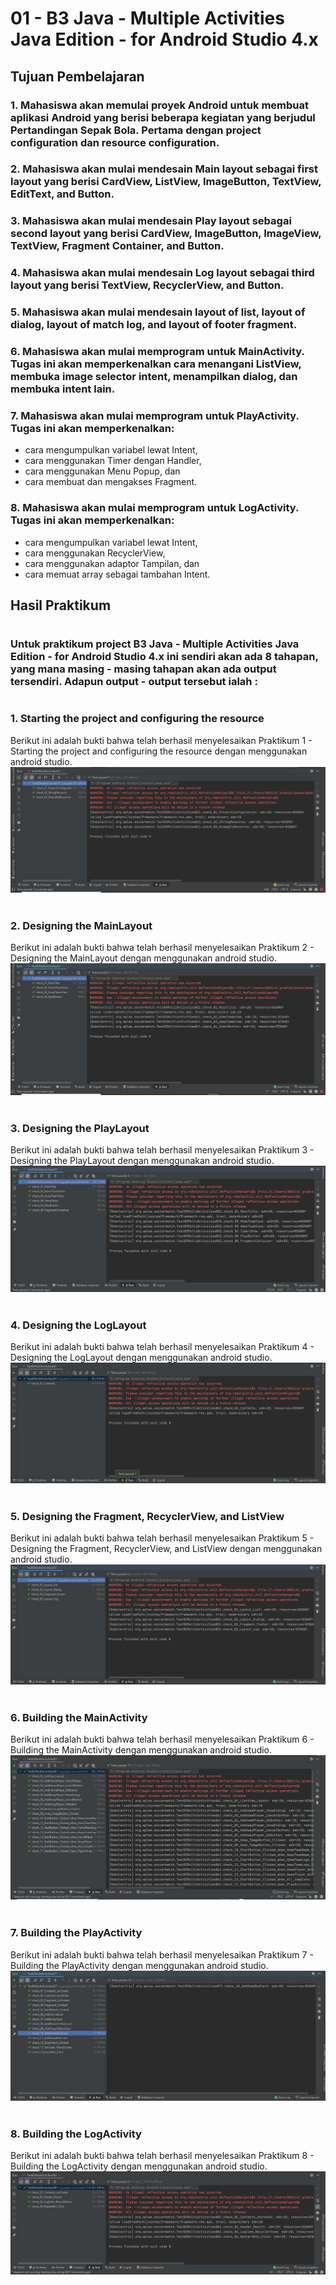 # 01 - B3 Java - Multiple Activities Java Edition - for Android Studio 4.x

## Tujuan Pembelajaran

### 1. Mahasiswa akan memulai proyek Android untuk membuat aplikasi Android yang berisi beberapa kegiatan yang berjudul Pertandingan Sepak Bola. Pertama dengan project configuration dan resource configuration.
### 2. Mahasiswa akan mulai mendesain Main layout sebagai first layout yang berisi CardView, ListView, ImageButton, TextView, EditText, and Button.
### 3. Mahasiswa akan mulai mendesain Play layout sebagai second layout yang berisi CardView, ImageButton, ImageView, TextView, Fragment Container, and Button.
### 4. Mahasiswa akan mulai mendesain Log layout sebagai third layout yang berisi TextView, RecyclerView, and Button.
### 5. Mahasiswa akan mulai mendesain layout of list, layout of dialog, layout of match log, and layout of footer fragment.
### 6. Mahasiswa akan mulai memprogram untuk MainActivity. Tugas ini akan memperkenalkan cara menangani ListView, membuka image selector intent, menampilkan dialog, dan membuka intent lain.
### 7. Mahasiswa akan mulai memprogram untuk PlayActivity. Tugas ini akan memperkenalkan:
- cara mengumpulkan variabel lewat Intent,
- cara menggunakan Timer dengan Handler,
- cara menggunakan Menu Popup, dan
- cara membuat dan mengakses Fragment.
### 8. Mahasiswa akan mulai memprogram untuk LogActivity. Tugas ini akan memperkenalkan: 
- cara mengumpulkan variabel lewat Intent,
- cara menggunakan RecyclerView,
- cara menggunakan adaptor Tampilan, dan
- cara memuat array sebagai tambahan Intent.

## Hasil Praktikum

#

###    Untuk praktikum project B3 Java - Multiple Activities Java Edition - for Android Studio 4.x ini sendiri akan ada 8 tahapan, yang mana masing - masing tahapan akan ada output tersendiri. Adapun output - output tersebut ialah :
#

### 1. Starting the project and configuring the resource
Berikut ini adalah bukti bahwa telah berhasil menyelesaikan Praktikum 1 - Starting the project and configuring the resource dengan menggunakan android studio. <br>
<img src="img/hasil1.png"><br><br>

### 2. Designing the MainLayout
Berikut ini adalah bukti bahwa telah berhasil menyelesaikan Praktikum 2 - Designing the MainLayout dengan menggunakan android studio. <br>
<img src="img/hasil2.png"><br><br>

### 3. Designing the PlayLayout
Berikut ini adalah bukti bahwa telah berhasil menyelesaikan Praktikum 3 - Designing the PlayLayout dengan menggunakan android studio. <br>
<img src="img/hasil3.png"><br><br>

### 4. Designing the LogLayout
Berikut ini adalah bukti bahwa telah berhasil menyelesaikan Praktikum 4 - Designing the LogLayout dengan menggunakan android studio. <br>
<img src="img/hasil4.png"><br><br>

### 5. Designing the Fragment, RecyclerView, and ListView
Berikut ini adalah bukti bahwa telah berhasil menyelesaikan Praktikum 5 - Designing the Fragment, RecyclerView, and ListView dengan menggunakan android studio. <br>
<img src="img/hasil5.png"><br><br>

### 6. Building the MainActivity
Berikut ini adalah bukti bahwa telah berhasil menyelesaikan Praktikum 6 - Building the MainActivity dengan menggunakan android studio. <br>
<img src="img/hasil6.png"><br><br>

### 7. Building the PlayActivity
Berikut ini adalah bukti bahwa telah berhasil menyelesaikan Praktikum 7 - Building the PlayActivity dengan menggunakan android studio. <br>
<img src="img/hasil7.png"><br><br>

### 8. Building the LogActivity
Berikut ini adalah bukti bahwa telah berhasil menyelesaikan Praktikum 8 - Building the LogActivity dengan menggunakan android studio. <br>
<img src="img/hasil8.png"><br><br>



